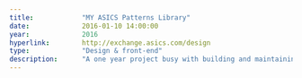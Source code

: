 ```yaml
---
title:            "MY ASICS Patterns Library"
date:             2016-01-10 14:00:00
year:             2016
hyperlink:        http://exchange.asics.com/design
type:             "Design & front-end"
description:      "A one year project busy with building and maintaining the MY ASICS Design Guide, or in another words a collection of patterns and components now used to build and scale the MY ASICS ecosystem."
---
```




